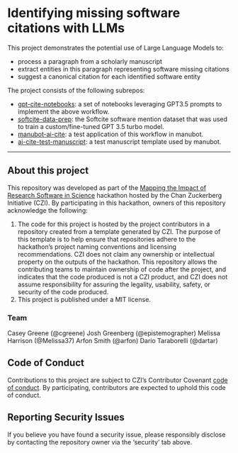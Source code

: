 # Identifying missing software citations with LLMs

This project demonstrates the potential use of Large Language Models to: 
- process a paragraph from a scholarly manuscript
- extract entities in this paragraph representing software missing citations
- suggest a canonical citation for each identified software entity 

The project consists of the following subrepos:
- [gpt-cite-notebooks](https://github.com/chpdm/gpt-cite-notebooks): a set of notebooks leveraging GPT3.5 prompts to implement the above workflow.
- [softcite-data-prep](https://github.com/chpdm/softcite-data-prep): the Softcite software mention dataset that was used to train a custom/fine-tuned GPT 3.5 turbo model.
- [manubot-ai-cite](https://github.com/cgreene/manubot-ai-cite): a test application of this workflow in manubot.
- [ai-cite-test-manuscript](https://github.com/chpdm/ai-cite-test-manuscript): a test manuscript template used by manubot.


***

## About this project

This repository was developed as part of the [Mapping the Impact of Research Software in Science](https://github.com/chanzuckerberg/software-impact-hackathon-2023) hackathon hosted by the Chan Zuckerberg Initiative (CZI). By participating in this hackathon, owners of this repository acknowledge the following:
1. The code for this project is hosted by the project contributors in a repository created from a template generated by CZI. The purpose of this template is to help ensure that repositories adhere to the hackathon’s project naming conventions and licensing recommendations.  CZI does not claim any ownership or intellectual property on the outputs of the hackathon. This repository allows the contributing teams to maintain ownership of code after the project, and indicates that the code produced is not a CZI product, and CZI does not assume responsibility for assuring the legality, usability, safety, or security of the code produced.
2. This project is published under a MIT license.

### Team

Casey Greene (@cgreene)
Josh Greenberg (@epistemographer)
Melissa Harrison (@Melissa37)
Arfon Smith (@arfon)
Dario Taraborelli (@dartar)


## Code of Conduct

Contributions to this project are subject to CZI’s Contributor Covenant [code of conduct](https://github.com/chanzuckerberg/.github/blob/master/CODE_OF_CONDUCT.md). By participating, contributors are expected to uphold this code of conduct. 

## Reporting Security Issues

If you believe you have found a security issue, please responsibly disclose by contacting the repository owner via the ‘security’ tab above.
